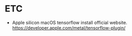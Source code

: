 # ETC

- Apple silicon macOS tensorflow install official website.</br>
https://developer.apple.com/metal/tensorflow-plugin/
